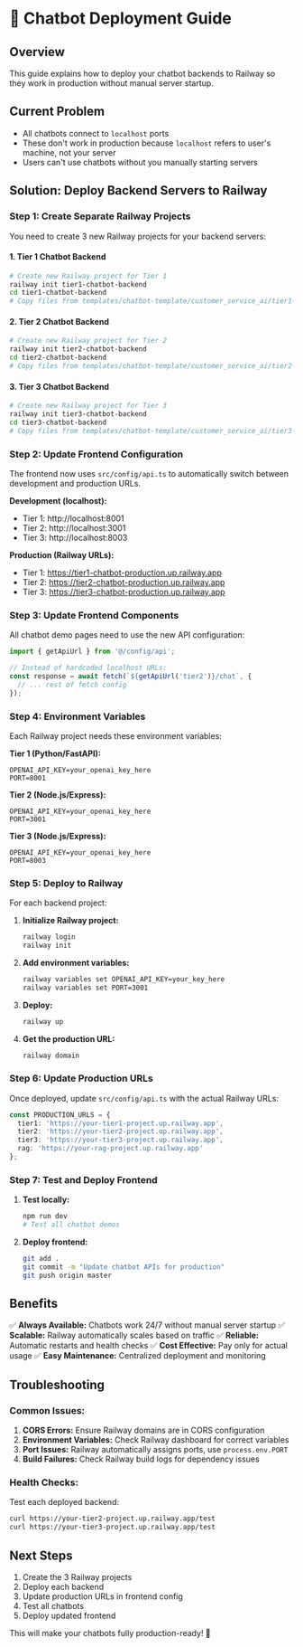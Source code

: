 # 🚀 Chatbot Deployment Guide

## Overview
This guide explains how to deploy your chatbot backends to Railway so they work in production without manual server startup.

## Current Problem
- All chatbots connect to `localhost` ports
- These don't work in production because `localhost` refers to user's machine, not your server
- Users can't use chatbots without you manually starting servers

## Solution: Deploy Backend Servers to Railway

### Step 1: Create Separate Railway Projects

You need to create 3 new Railway projects for your backend servers:

#### 1. Tier 1 Chatbot Backend
```bash
# Create new Railway project for Tier 1
railway init tier1-chatbot-backend
cd tier1-chatbot-backend
# Copy files from templates/chatbot-template/customer_service_ai/tier1-chatbot/
```

#### 2. Tier 2 Chatbot Backend
```bash
# Create new Railway project for Tier 2
railway init tier2-chatbot-backend
cd tier2-chatbot-backend
# Copy files from templates/chatbot-template/customer_service_ai/tier2-chatbot/
```

#### 3. Tier 3 Chatbot Backend
```bash
# Create new Railway project for Tier 3
railway init tier3-chatbot-backend
cd tier3-chatbot-backend
# Copy files from templates/chatbot-template/customer_service_ai/tier3-chatbot/
```

### Step 2: Update Frontend Configuration

The frontend now uses `src/config/api.ts` to automatically switch between development and production URLs.

**Development (localhost):**
- Tier 1: http://localhost:8001
- Tier 2: http://localhost:3001
- Tier 3: http://localhost:8003

**Production (Railway URLs):**
- Tier 1: https://tier1-chatbot-production.up.railway.app
- Tier 2: https://tier2-chatbot-production.up.railway.app
- Tier 3: https://tier3-chatbot-production.up.railway.app

### Step 3: Update Frontend Components

All chatbot demo pages need to use the new API configuration:

```typescript
import { getApiUrl } from '@/config/api';

// Instead of hardcoded localhost URLs:
const response = await fetch(`${getApiUrl('tier2')}/chat`, {
  // ... rest of fetch config
});
```

### Step 4: Environment Variables

Each Railway project needs these environment variables:

**Tier 1 (Python/FastAPI):**
```env
OPENAI_API_KEY=your_openai_key_here
PORT=8001
```

**Tier 2 (Node.js/Express):**
```env
OPENAI_API_KEY=your_openai_key_here
PORT=3001
```

**Tier 3 (Node.js/Express):**
```env
OPENAI_API_KEY=your_openai_key_here
PORT=8003
```

### Step 5: Deploy to Railway

For each backend project:

1. **Initialize Railway project:**
   ```bash
   railway login
   railway init
   ```

2. **Add environment variables:**
   ```bash
   railway variables set OPENAI_API_KEY=your_key_here
   railway variables set PORT=3001
   ```

3. **Deploy:**
   ```bash
   railway up
   ```

4. **Get the production URL:**
   ```bash
   railway domain
   ```

### Step 6: Update Production URLs

Once deployed, update `src/config/api.ts` with the actual Railway URLs:

```typescript
const PRODUCTION_URLS = {
  tier1: 'https://your-tier1-project.up.railway.app',
  tier2: 'https://your-tier2-project.up.railway.app',
  tier3: 'https://your-tier3-project.up.railway.app',
  rag: 'https://your-rag-project.up.railway.app'
};
```

### Step 7: Test and Deploy Frontend

1. **Test locally:**
   ```bash
   npm run dev
   # Test all chatbot demos
   ```

2. **Deploy frontend:**
   ```bash
   git add .
   git commit -m "Update chatbot APIs for production"
   git push origin master
   ```

## Benefits

✅ **Always Available:** Chatbots work 24/7 without manual server startup
✅ **Scalable:** Railway automatically scales based on traffic
✅ **Reliable:** Automatic restarts and health checks
✅ **Cost Effective:** Pay only for actual usage
✅ **Easy Maintenance:** Centralized deployment and monitoring

## Troubleshooting

### Common Issues:

1. **CORS Errors:** Ensure Railway domains are in CORS configuration
2. **Environment Variables:** Check Railway dashboard for correct variables
3. **Port Issues:** Railway automatically assigns ports, use `process.env.PORT`
4. **Build Failures:** Check Railway build logs for dependency issues

### Health Checks:

Test each deployed backend:
```bash
curl https://your-tier2-project.up.railway.app/test
curl https://your-tier3-project.up.railway.app/test
```

## Next Steps

1. Create the 3 Railway projects
2. Deploy each backend
3. Update production URLs in frontend config
4. Test all chatbots
5. Deploy updated frontend

This will make your chatbots fully production-ready! 🎉
